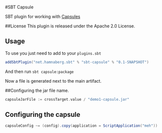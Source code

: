 #SBT Capsule

SBT plugin for working with [Capsules](http://www.capsule.io/)


##License
This plugin is released under the Apache 2.0 License.

## Usage

To use you just need to add to your `plugins.sbt` 

```scala
addSbtPlugin("net.hamnaberg.sbt" % "sbt-capsule" % "0.1-SNAPSHOT")
```

And then run 
`sbt capsule:package`

Now a file is generated next to the main artifact.


##Configuring the jar file name.

```scala
capsuleJarFile := crossTarget.value / "demo1-capsule.jar"
```

## Configuring the capsule

```scala
capsuleConfig ~= (config).copy(application = ScriptApplication("meh"))
```


